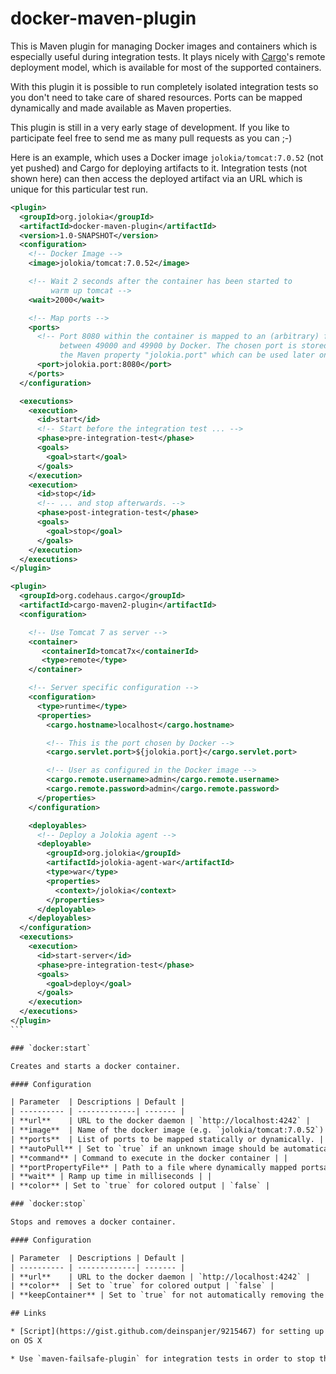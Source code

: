 # docker-maven-plugin

This is Maven plugin for managing Docker images and containers which
is especially useful during integration tests. It plays nicely with
[Cargo](http://cargo.codehaus.org/)'s remote deployment model, which
is available for most of the supported containers. 

With this plugin it is possible to run completely isolated integration
tests so you don't need to take care of shared resources. Ports can be
mapped dynamically and made available as Maven properties. 

This plugin is still in a very early stage of development. If you like to
participate feel free to send me as many pull requests as you can ;-)

Here is an example, which uses a Docker image `jolokia/tomcat:7.0.52`
(not yet pushed) and Cargo for deploying artifacts to it. Integration
tests (not shown here) can then access the deployed artifact via an
URL which is unique for this particular test run.

````xml
<plugin>
  <groupId>org.jolokia</groupId>
  <artifactId>docker-maven-plugin</artifactId>
  <version>1.0-SNAPSHOT</version>
  <configuration>
    <!-- Docker Image -->
    <image>jolokia/tomcat:7.0.52</image>

    <!-- Wait 2 seconds after the container has been started to
         warm up tomcat -->
    <wait>2000</wait>

    <!-- Map ports -->
    <ports>
      <!-- Port 8080 within the container is mapped to an (arbitrary) free port
           between 49000 and 49900 by Docker. The chosen port is stored in
           the Maven property "jolokia.port" which can be used later on -->
      <port>jolokia.port:8080</port>
    </ports>
  </configuration>

  <executions>
    <execution>
      <id>start</id>
      <!-- Start before the integration test ... -->
      <phase>pre-integration-test</phase>
      <goals>
        <goal>start</goal>
      </goals>
    </execution>
    <execution>
      <id>stop</id>
      <!-- ... and stop afterwards. -->
      <phase>post-integration-test</phase>
      <goals>
        <goal>stop</goal>
      </goals>
    </execution>
  </executions>
</plugin>

<plugin>
  <groupId>org.codehaus.cargo</groupId>
  <artifactId>cargo-maven2-plugin</artifactId>
  <configuration>

    <!-- Use Tomcat 7 as server -->
    <container>
       <containerId>tomcat7x</containerId>
       <type>remote</type>
    </container>

    <!-- Server specific configuration -->
    <configuration>
      <type>runtime</type>
      <properties>
        <cargo.hostname>localhost</cargo.hostname>

        <!-- This is the port chosen by Docker -->
        <cargo.servlet.port>${jolokia.port}</cargo.servlet.port>

        <!-- User as configured in the Docker image -->
        <cargo.remote.username>admin</cargo.remote.username>
        <cargo.remote.password>admin</cargo.remote.password>
      </properties>
    </configuration>

    <deployables>
      <!-- Deploy a Jolokia agent -->
      <deployable>
        <groupId>org.jolokia</groupId>
        <artifactId>jolokia-agent-war</artifactId>
        <type>war</type>
        <properties>
          <context>/jolokia</context>
        </properties>
      </deployable>
    </deployables>
  </configuration>
  <executions>
    <execution>
      <id>start-server</id>
      <phase>pre-integration-test</phase>
      <goals>
        <goal>deploy</goal>
      </goals>
    </execution>
  </executions>
</plugin>
```

### `docker:start`

Creates and starts a docker container.

#### Configuration

| Parameter  | Descriptions | Default |
| ---------- | -------------| ------- |
| **url**    | URL to the docker daemon | `http://localhost:4242` |
| **image**  | Name of the docker image (e.g. `jolokia/tomcat:7.0.52`) | none, required |
| **ports**  | List of ports to be mapped statically or dynamically. | |
| **autoPull** | Set to `true` if an unknown image should be automatically pulled (not implemented yet) | `true` |
| **command** | Command to execute in the docker container | |
| **portPropertyFile** | Path to a file where dynamically mapped portsare written to | |
| **wait** | Ramp up time in milliseconds | |
| **color** | Set to `true` for colored output | `false` |

### `docker:stop`

Stops and removes a docker container. 

#### Configuration

| Parameter  | Descriptions | Default |
| ---------- | -------------| ------- |
| **url**    | URL to the docker daemon | `http://localhost:4242` |
| **color**  | Set to `true` for colored output | `false` |
| **keepContainer** | Set to `true` for not automatically removing the container after stopping it. | `false` |

## Links

* [Script](https://gist.github.com/deinspanjer/9215467) for setting up NAT forwarding rules when using [boot2docker](https://github.com/boot2docker/boot2docker)
on OS X

* Use `maven-failsafe-plugin` for integration tests in order to stop the docker container even when the tests are failing.

